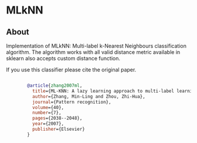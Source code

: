 # MLkNN

## About
Implementation of MLkNN: Multi-label k-Nearest Neighbours classification algorithm. The algorithm works with all valid distance metric available in sklearn also accepts custom distance function.

If you use this classifier please cite the original paper.

```bibtex

        @article{zhang2007ml,
          title={ML-KNN: A lazy learning approach to multi-label learning},
          author={Zhang, Min-Ling and Zhou, Zhi-Hua},
          journal={Pattern recognition},
          volume={40},
          number={7},
          pages={2038--2048},
          year={2007},
          publisher={Elsevier}
        }
```
